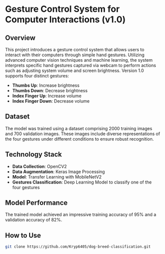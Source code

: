 # Gesture Control System for Computer Interactions (v1.0)

## Overview
This project introduces a gesture control system that allows users to interact with their computers through simple hand gestures. Utilizing advanced computer vision techniques and machine learning, the system interprets specific hand gestures captured via webcam to perform actions such as adjusting system volume and screen brightness. Version 1.0 supports four distinct gestures:
- **Thumbs Up**: Increase brightness
- **Thumbs Down**: Decrease brightness
- **Index Finger Up**: Increase volume
- **Index Finger Down**: Decrease volume

## Dataset
The model was trained using a dataset comprising 2000 training images and 700 validation images. These images include diverse representations of the four gestures under different conditions to ensure robust recognition.

## Technology Stack
- **Data Collection**: OpenCV2
- **Data Augmentation**: Keras Image Processing
- **Model**: Transfer Learning with MobileNetV2
- **Gestures Classification**: Deep Learning Model to classify one of the four gestures

## Model Performance
The trained model achieved an impressive training accuracy of 95% and a validation accuracy of 82%.

## How to Use
```bash
git clone https://github.com/Kryp6405/dog-breed-classification.git
```

